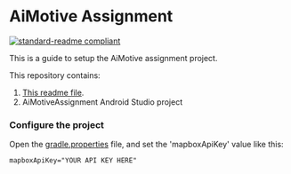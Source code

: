 # AiMotive Assignment

[![standard-readme compliant](https://img.shields.io/badge/readme%20style-standard-brightgreen.svg?style=flat-square)](https://github.com/RichardLitt/standard-readme)

This is a guide to setup the AiMotive assignment project.

This repository contains:

1. [This readme file](README.md).
2. AiMotiveAssignment Android Studio project

### Configure the project


Open the [gradle.properties](gradle.properties) file, and set the 'mapboxApiKey' value like this: 

```properties
mapboxApiKey="YOUR API KEY HERE"
```
